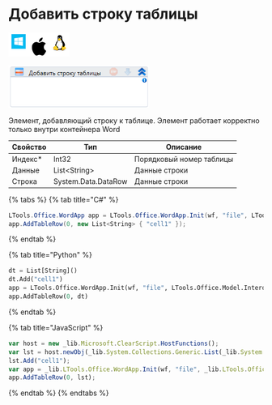 # Добавить строку таблицы

![](<../../../.gitbook/assets/image (100) (1) (234).png>)

![](<../../../.gitbook/assets/image (139).png>)

Элемент, добавляющий строку к таблице. Элемент работает корректно только внутри контейнера Word

| Свойство | Тип                 | Описание                 |
| -------- | ------------------- | ------------------------ |
| Индекс\* | Int32               | Порядковый номер таблицы |
| Данные   | List\<String>       | Данные строки            |
| Строка   | System.Data.DataRow | Данные строки            |

{% tabs %}
{% tab title="C#" %}
```csharp
LTools.Office.WordApp app = LTools.Office.WordApp.Init(wf, "file", LTools.Office.Model.InteropTypes.DX);
app.AddTableRow(0, new List<String> { "cell1" });
```
{% endtab %}

{% tab title="Python" %}
```python
dt = List[String]()
dt.Add("cell1")
app = LTools.Office.WordApp.Init(wf, "file", LTools.Office.Model.InteropTypes.DX)
app.AddTableRow(0, dt)
```
{% endtab %}

{% tab title="JavaScript" %}
```javascript
var host = new _lib.Microsoft.ClearScript.HostFunctions();
var lst = host.newObj(_lib.System.Collections.Generic.List(_lib.System.String));
lst.Add("cell1");
var app = _lib.LTools.Office.WordApp.Init(wf, "file", _lib.LTools.Office.Model.InteropTypes.DX);
app.AddTableRow(0, lst);
```
{% endtab %}
{% endtabs %}
